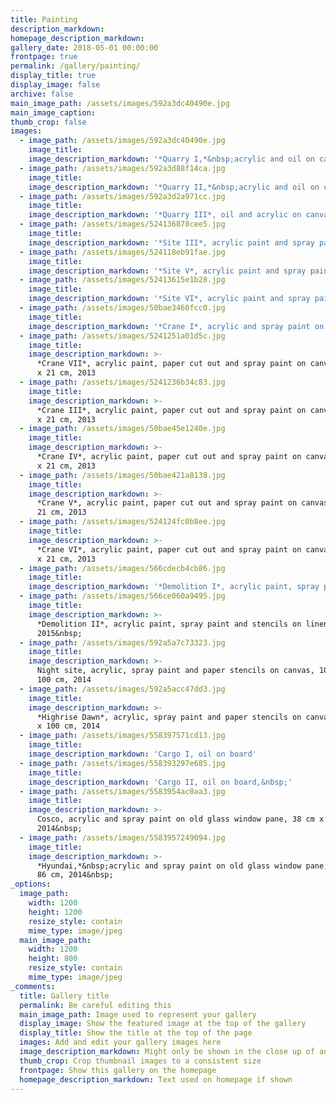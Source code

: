 ```yaml
---
title: Painting
description_markdown:
homepage_description_markdown:
gallery_date: 2018-05-01 00:00:00
frontpage: true
permalink: /gallery/painting/
display_title: true
display_image: false
archive: false
main_image_path: /assets/images/592a3dc40490e.jpg
main_image_caption:
thumb_crop: false
images:
  - image_path: /assets/images/592a3dc40490e.jpg
    image_title:
    image_description_markdown: '*Quarry I,*&nbsp;acrylic and oil on canvas, 100 cm x 80 cm, 2016'
  - image_path: /assets/images/592a3d88f14ca.jpg
    image_title:
    image_description_markdown: '*Quarry II,*&nbsp;acrylic and oil on canvas, 100 cm x 80 cm, 2016'
  - image_path: /assets/images/592a3d2a971cc.jpg
    image_title:
    image_description_markdown: '*Quarry III*, oil and acrylic on canvas, 100 cm x 80 cm, 2016&nbsp;'
  - image_path: /assets/images/524136878cee5.jpg
    image_title:
    image_description_markdown: '*Site III*, acrylic paint and spray paint on canvas, 50 cm x 50 cm, 2013'
  - image_path: /assets/images/524118eb91fae.jpg
    image_title:
    image_description_markdown: '*Site V*, acrylic paint and spray paint on canvas, 50 cm x 50 cm, 2013'
  - image_path: /assets/images/52413615e1b28.jpg
    image_title:
    image_description_markdown: '*Site VI*, acrylic paint and spray paint on canvas, 50 cm x 50 cm, 2013'
  - image_path: /assets/images/50bae3460fcc0.jpg
    image_title:
    image_description_markdown: '*Crane I*, acrylic and spray paint on canvas, 16 cm x 21 cm, 2013'
  - image_path: /assets/images/5241251a01d5c.jpg
    image_title:
    image_description_markdown: >-
      *Crane VII*, acrylic paint, paper cut out and spray paint on canvas, 16 cm
      x 21 cm, 2013
  - image_path: /assets/images/5241236b34c83.jpg
    image_title:
    image_description_markdown: >-
      *Crane III*, acrylic paint, paper cut out and spray paint on canvas, 16 cm
      x 21 cm, 2013
  - image_path: /assets/images/50bae45e1240e.jpg
    image_title:
    image_description_markdown: >-
      *Crane IV*, acrylic paint, paper cut out and spray paint on canvas, 16 cm
      x 21 cm, 2013
  - image_path: /assets/images/50bae421a8138.jpg
    image_title:
    image_description_markdown: >-
      *Crane V*, acrylic paint, paper cut out and spray paint on canvas, 16 cm x
      21 cm, 2013
  - image_path: /assets/images/524124fc0b8ee.jpg
    image_title:
    image_description_markdown: >-
      *Crane VI*, acrylic paint, paper cut out and spray paint on canvas, 16 cm
      x 21 cm, 2013
  - image_path: /assets/images/566cdecb4cb86.jpg
    image_title:
    image_description_markdown: '*Demolition I*, acrylic paint, spray paint and stencils on linen, 2015'
  - image_path: /assets/images/566ce060a9495.jpg
    image_title:
    image_description_markdown: >-
      *Demolition II*, acrylic paint, spray paint and stencils on linen,
      2015&nbsp;
  - image_path: /assets/images/592a5a7c73323.jpg
    image_title:
    image_description_markdown: >-
      Night site, acrylic, spray paint and paper stencils on canvas, 100 cm x
      100 cm, 2014
  - image_path: /assets/images/592a5acc47dd3.jpg
    image_title:
    image_description_markdown: >-
      *Highrise Dawn*, acrylic, spray paint and paper stencils on canvas, 100 cm
      x 100 cm, 2014
  - image_path: /assets/images/558397571cd13.jpg
    image_title:
    image_description_markdown: 'Cargo I, oil on board'
  - image_path: /assets/images/558393297e685.jpg
    image_title:
    image_description_markdown: 'Cargo II, oil on board,&nbsp;'
  - image_path: /assets/images/5583954ac0aa3.jpg
    image_title:
    image_description_markdown: >-
      Cosco, acrylic and spray paint on old glass window pane, 38 cm x 86 cm,
      2014&nbsp;
  - image_path: /assets/images/5583957249094.jpg
    image_title:
    image_description_markdown: >-
      *Hyundai,*&nbsp;acrylic and spray paint on old glass window pane, 38 cm x
      86 cm, 2014&nbsp;
_options:
  image_path:
    width: 1200
    height: 1200
    resize_style: contain
    mime_type: image/jpeg
  main_image_path:
    width: 1200
    height: 800
    resize_style: contain
    mime_type: image/jpeg
_comments:
  title: Gallery title
  permalink: Be careful editing this
  main_image_path: Image used to represent your gallery
  display_image: Show the featured image at the top of the gallery
  display_title: Show the title at the top of the page
  images: Add and edit your gallery images here
  image_description_markdown: Might only be shown in the close up of an image
  thumb_crop: Crop thumbnail images to a consistent size
  frontpage: Show this gallery on the homepage
  homepage_description_markdown: Text used on homepage if shown
---
```


